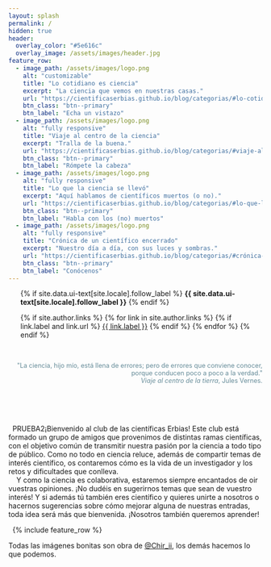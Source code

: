 ```yaml
---
layout: splash
permalink: /
hidden: true
header:
  overlay_color: "#5e616c"
  overlay_image: /assets/images/header.jpg
feature_row:
  - image_path: /assets/images/logo.png
    alt: "customizable"
    title: "Lo cotidiano es ciencia"
    excerpt: "La ciencia que vemos en nuestras casas."
    url: "https://cientificaserbias.github.io/blog/categorias/#lo-cotidiano-es-ciencia"
    btn_class: "btn--primary"
    btn_label: "Echa un vistazo"
  - image_path: /assets/images/logo.png
    alt: "fully responsive"
    title: "Viaje al centro de la ciencia"
    excerpt: "Tralla de la buena."
    url: "https://cientificaserbias.github.io/blog/categorias/#viaje-al-centro-de-la-ciencia"
    btn_class: "btn--primary"
    btn_label: "Rómpete la cabeza"
  - image_path: /assets/images/logo.png
    alt: "fully responsive"
    title: "Lo que la ciencia se llevó"
    excerpt: "Aquí hablamos de científicos muertos (o no)."
    url: "https://cientificaserbias.github.io/blog/categorias/#lo-que-la-ciencia-se-llevó"
    btn_class: "btn--primary"
    btn_label: "Habla con los (no) muertos"
  - image_path: /assets/images/logo.png
    alt: "fully responsive"
    title: "Crónica de un científico encerrado"
    excerpt: "Nuestro día a día, con sus luces y sombras."
    url: "https://cientificaserbias.github.io/blog/categorias/#crónica-de-un-científico-encerrado"
    btn_class: "btn--primary"
    btn_label: "Conócenos"   
---
```

<ul class="social-icons">
  {% if site.data.ui-text[site.locale].follow_label %}
    <strong>{{ site.data.ui-text[site.locale].follow_label }}</strong>
  {% endif %}

  {% if site.author.links %}
    {% for link in site.author.links %}
      {% if link.label and link.url %}
        <a href="{{ link.url }}" rel="nofollow noopener noreferrer"><i class="{{ link.icon | default: 'fas fa-link' }}" aria-hidden="true"></i> {{ link.label }}</a>
      {% endif %}
    {% endfor %}
  {% endif %} 
</ul>

&nbsp; 
&nbsp; 
   <div style="text-align: right;color:#668c99; font-size:0.9em;">"La ciencia, hijo mío, está llena de errores; pero de errores que conviene conocer, porque conducen poco a poco a la verdad."<br>
 <i>Viaje al centro de la tierra</i>, Jules Vernes.</div>
  
&nbsp;  
&nbsp;  
&nbsp;
<html>
<head>
<style>

div.ex2 {
  width: 70%;
  right-padding: 30em;
  left-padding: 30em;
  box-sizing: border-box;
}
</style>
</head>
<body>

<div class="ex2">&nbsp;&nbsp;PRUEBA2¡Bienvenido al club de las científicas Erbias! Este club está formado un grupo de amigos que provenimos de distintas ramas científicas, con el objetivo común de transmitir nuestra pasión por la ciencia a todo tipo de público. Como no todo en ciencia reluce, además de compartir temas de interés científico, os contaremos cómo es la vida de un investigador y los retos y dificultades que conlleva.<br>
&nbsp;
&nbsp;&nbsp;Y como la ciencia es colaborativa, estaremos siempre encantados de oir vuestras opiniones. ¡No dudéis en sugerirnos temas que sean de vuestro interés! Y si además tú también eres científico y quieres unirte a nosotros o hacernos sugerencias sobre cómo mejorar alguna de nuestras entradas, toda idea será más que bienvenida. ¡Nosotros también queremos aprender!
</div>

</body>
  
&nbsp;
{% include feature_row %}


Todas las imágenes bonitas son obra de [@Chir_ii](https://www.instagram.com/chir_ii/?hl=en), los demás hacemos lo que podemos.



